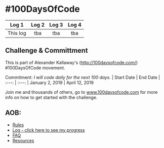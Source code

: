 # #100DaysOfCode 
| Log 1 | Log 2 | Log 3 | Log 4 
| :---: | :---: | :---: | :---:
| This log | tba | tba | tba

## Challenge & Committment 

This is part of Alexander Kallaway's (http://100daysofcode.com/) #100DaysOfCode movement. 

Commitment: *I will code daily for the next 100 days.*
| Start Date | End Date 
| :---: | :---: 
| January 2, 2019 | April 12, 2019 

Join me and thousands of others, go to www.100daysofcode.com for more info on how to get started with the challenge.

## AOB:

* [Rules](rules.md)
* [Log - click here to see my progress](r1-log.md)
* [FAQ](FAQ.md)
* [Resources](resources.md)

